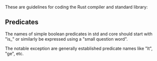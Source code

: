 These are guidelines for coding the Rust compiler and standard library:

## Predicates

The names of simple boolean predicates in std and core should start with "is_" or similarly be expressed using a "small question word".

The notable exception are generally established predicate names like "lt", "ge", etc.